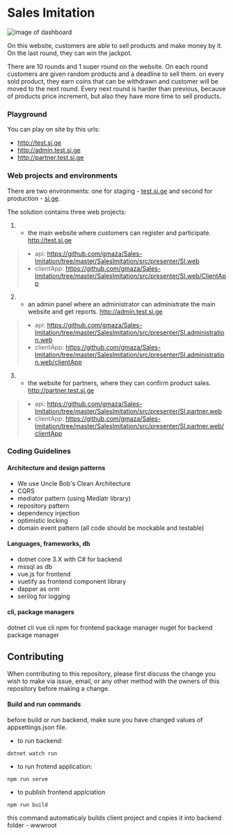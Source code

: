 # Sales Imitation

![image of dashboard](https://public-v2links.adobecc.com/22865f0b-b7a1-495e-5bab-25e433618ff3/component?params=component_id%3A65e52647-3c8c-452f-a634-fb720a8d9137&params=version%3A3&token=1594923984_da39a3ee_99e9702d36e23554bfef31cf571c52abb0170e06&api_key=CometServer1)

On this website, customers are able to sell products and make money by it. On the last round, they can win the jackpot.

There are 10 rounds and 1 super round on the website. On each round customers are given random products and a deadline to sell them. on every sold product, they earn coins that can be withdrawn and customer will be moved to the next round.
Every next round is harder than previous, because of products price increment, but also they have more time to sell products.

### Playground

You can play on site by this urls:
- http://test.si.ge
- http://admin.test.si.ge
- http://partner.test.si.ge


### Web projects and environments

There are two environments:  one for staging - [test.si.ge](http://test.si.ge) and second for production - [si.ge](http://si.ge).

The solution contains three web projects:

1. - the main website where customers can register and participate. http://test.si.ge
> - api: https://github.com/gmaza/Sales-Imitation/tree/master/SalesImitation/src/presenter/SI.web
> - clientApp: https://github.com/gmaza/Sales-Imitation/tree/master/SalesImitation/src/presenter/SI.web/ClientApp


2. - an admin panel where an administrator can administrate the main website and get reports. http://admin.test.si.ge
> - api: https://github.com/gmaza/Sales-Imitation/tree/master/SalesImitation/src/presenter/SI.administration.web
> - clientApp: https://github.com/gmaza/Sales-Imitation/tree/master/SalesImitation/src/presenter/SI.administration.web/clientApp


3. - the website for partners, where they can confirm product sales. http://partner.test.si.ge
> - api: https://github.com/gmaza/Sales-Imitation/tree/master/SalesImitation/src/presenter/SI.partner.web
> - clientApp: https://github.com/gmaza/Sales-Imitation/tree/master/SalesImitation/src/presenter/SI.partner.web/clientApp


### Coding Guidelines

#### Architecture and design patterns
* We use Uncle Bob's Clean Architecture
* CQRS
* mediator pattern (using Mediatr library)
* repository pattern
* dependency injection
* optimistic locking
* domain event pattern
(all code should be mockable and testable)
#### Languages, frameworks, db
* dotnet core 3.X with C# for backend
* mssql as db
* vue.js for frontend
* vuetify as frontend component library
* dapper as orm
* serilog for logging
#### cli, package managers
dotnet cli
vue cli
npm for frontend package manager
nuget for backend package manager

## Contributing
When contributing to this repository, please first discuss the change you wish to make via issue, email, or any other method with the owners of this repository before making a change.

#### Build and run commands
before build or run backend, make sure you have changed values of appsettings.json file.

* to run backend:
```
dotnet watch run
```
* to run frotend application:
```
npm run serve
```
* to publish frontend applciation
```
npm run build
```
this command automaticaly builds client project and copies it into backend folder - wwwroot

